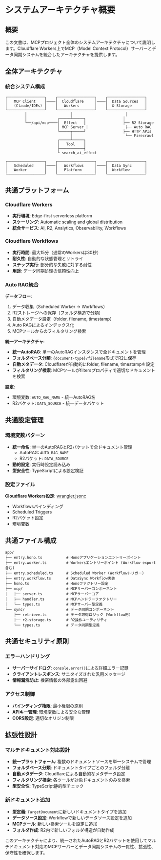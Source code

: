 # システムアーキテクチャ概要

## 概要

この文書は、MCPプロジェクト全体のシステムアーキテクチャについて説明します。Cloudflare Workers上でMCP（Model Context Protocol）サーバーとデータ同期システムを統合したアーキテクチャを提供します。

## 全体アーキテクチャ

### 統合システム構成

```
┌─────────────────┐    ┌─────────────────┐    ┌─────────────────┐
│   MCP Client    │────│  Cloudflare     │────│  Data Sources   │
│   (Claude/IDEs) │    │   Workers       │    │  & Storage      │
└─────────────────┘    └─────────────────┘    └─────────────────┘
         │                    │                        │
         │              ┌─────┴─────┐                 │
         └──/api/mcp────│  Effect   │                 ├── R2 Storage
                        │ MCP Server │                 ├── Auto RAG
                        └─────┬─────┘                 ├── HTTP APIs
                              │                        └── Firecrawl
                        ┌─────┴─────┐
                        │   Tool    │
                        ├───────────┤
                        └ search_ai_effect
                        
┌─────────────────┐    ┌─────────────────┐    ┌─────────────────┐
│   Scheduled     │────│   Workflows     │────│  Data Sync      │
│   Worker        │    │   Platform      │    │  Workflow       │
└─────────────────┘    └─────────────────┘    └─────────────────┘
```

## 共通プラットフォーム

### Cloudflare Workers

- **実行環境**: Edge-first serverless platform
- **スケーリング**: Automatic scaling and global distribution
- **統合サービス**: AI, R2, Analytics, Observability, Workflows

### Cloudflare Workflows

- **実行時間**: 最大15分（通常のWorkersは30秒）
- **耐久性**: 自動的な状態管理とリトライ
- **ステップ実行**: 部分的な失敗に対する耐性
- **用途**: データ同期処理の信頼性向上

### Auto RAG統合

**データフロー**:

1. データ収集（Scheduled Worker → Workflows）
2. R2ストレージへの保存（フォルダ構造で分類）
3. 自動メタデータ設定（folder, filename, timestamp）
4. Auto RAGによるインデックス化
5. MCPツールからのフィルタリング検索

**統一アーキテクチャ**:

- **統一AutoRAG**: 単一のAutoRAGインスタンスで全ドキュメントを管理
- **フォルダベース分類**: `{document-type}/filename`形式でR2に保存
- **自動メタデータ**: Cloudflareが自動的にfolder, filename, timestampを設定
- **フィルタリング検索**: MCPツールがfiltersプロパティで適切なドキュメントを検索

**設定**:

- 環境変数: `AUTO_RAG_NAME` - 統一AutoRAG名
- R2バケット: `DATA_SOURCE` - 統一データバケット

## 共通設定管理

### 環境変数パターン

- **統一命名**: 単一のAutoRAGとR2バケットで全ドキュメント管理
  - AutoRAG: `AUTO_RAG_NAME`
  - R2バケット: `DATA_SOURCE`
- **動的設定**: 実行時設定読み込み
- **型安全性**: TypeScriptによる設定検証

### 設定ファイル

**Cloudflare Workers設定**: [wrangler.jsonc](../wrangler.jsonc)

- Workflowsバインディング
- Scheduled Triggers
- R2バケット設定
- 環境変数

## 共通ファイル構成

```
app/
├── entry.hono.ts           # Honoアプリケーションエントリーポイント
├── entry.worker.ts         # Workersエントリーポイント (Workflow export含む)
├── entry.scheduled.ts      # Scheduled Worker (Workflowトリガー)
├── entry.workflow.ts       # DataSync Workflow実装
├── hono.ts                 # Honoファクトリー設定
├── mcp/                    # MCPサーバーコンポーネント
│   ├── server.ts           # MCPサーバーコア
│   ├── handler.ts          # MCPハンドラーファクトリー
│   └── types.ts            # MCPサーバー型定義
└── sync/                   # データ同期コンポーネント
    ├── retrieve.ts         # データ取得ロジック (Workflow用)
    ├── r2-storage.ts       # R2操作ユーティリティ
    └── types.ts            # データ同期型定義
```

## 共通セキュリティ原則

### エラーハンドリング

- **サーバーサイドログ**: `console.error()`による詳細エラー記録
- **クライアントレスポンス**: サニタイズされた汎用メッセージ
- **情報漏洩防止**: 機密情報の外部露出回避

### アクセス制御

- **バインディング権限**: 最小権限の原則
- **APIキー管理**: 環境変数による安全な管理
- **CORS設定**: 適切なオリジン制限

## 拡張性設計

### マルチドキュメント対応設計

- **統一プラットフォーム**: 複数のドキュメントソースを単一システムで管理
- **フォルダベース分類**: ドキュメントタイプごとのフォルダ分離
- **自動メタデータ**: Cloudflareによる自動的なメタデータ設定
- **フィルタリング検索**: 各ツールが対象ドキュメントのみを検索
- **型安全性**: TypeScript静的型チェック

### 新ドキュメント追加

- **型定義**: `TargetDocument`に新しいドキュメントタイプを追加
- **データソース設定**: Workflowで新しいデータソース設定を追加
- **MCPツール**: 新しい検索ツールを設定に追加
- **フォルダ作成**: R2内で新しいフォルダ構造が自動作成

このアーキテクチャにより、統一されたAutoRAGとR2バケットを使用してマルチドキュメント対応のMCPサーバーとデータ同期システムの一貫性、拡張性、保守性を確保します。
